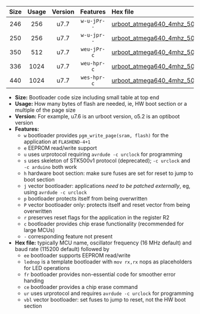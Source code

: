 |Size|Usage|Version|Features|Hex file|
|:-:|:-:|:-:|:-:|:--|
|246|256|u7.7|`w-u-jPr--`|[urboot_atmega640_4mhz_500000bps_lednop_ur_vbl.hex](https://raw.githubusercontent.com/stefanrueger/urboot.hex/main/mcus/atmega640/fcpu_4mhz/500000_bps/urboot_atmega640_4mhz_500000bps_lednop_ur_vbl.hex)|
|250|256|u7.7|`w-u-jpr--`|[urboot_atmega640_4mhz_500000bps_lednop_fr_ur_vbl.hex](https://raw.githubusercontent.com/stefanrueger/urboot.hex/main/mcus/atmega640/fcpu_4mhz/500000_bps/urboot_atmega640_4mhz_500000bps_lednop_fr_ur_vbl.hex)|
|350|512|u7.7|`weu-jPr-c`|[urboot_atmega640_4mhz_500000bps_ee_lednop_fr_ce_ur_vbl.hex](https://raw.githubusercontent.com/stefanrueger/urboot.hex/main/mcus/atmega640/fcpu_4mhz/500000_bps/urboot_atmega640_4mhz_500000bps_ee_lednop_fr_ce_ur_vbl.hex)|
|336|1024|u7.7|`weu-hpr-c`|[urboot_atmega640_4mhz_500000bps_ee_lednop_fr_ce_ur.hex](https://raw.githubusercontent.com/stefanrueger/urboot.hex/main/mcus/atmega640/fcpu_4mhz/500000_bps/urboot_atmega640_4mhz_500000bps_ee_lednop_fr_ce_ur.hex)|
|440|1024|u7.7|`wes-hpr-c`|[urboot_atmega640_4mhz_500000bps_ee_lednop_fr_ce.hex](https://raw.githubusercontent.com/stefanrueger/urboot.hex/main/mcus/atmega640/fcpu_4mhz/500000_bps/urboot_atmega640_4mhz_500000bps_ee_lednop_fr_ce.hex)|

- **Size:** Bootloader code size including small table at top end
- **Usage:** How many bytes of flash are needed, ie, HW boot section or a multiple of the page size
- **Version:** For example, u7.6 is an urboot version, o5.2 is an optiboot version
- **Features:**
  + `w` bootloader provides `pgm_write_page(sram, flash)` for the application at `FLASHEND-4+1`
  + `e` EEPROM read/write support
  + `u` uses urprotocol requiring `avrdude -c urclock` for programming
  + `s` uses skeleton of STK500v1 protocol (deprecated); `-c urclock` and `-c arduino` both work
  + `h` hardware boot section: make sure fuses are set for reset to jump to boot section
  + `j` vector bootloader: applications *need to be patched externally*, eg, using `avrdude -c urclock`
  + `p` bootloader protects itself from being overwritten
  + `P` vector bootloader only: protects itself and reset vector from being overwritten
  + `r` preserves reset flags for the application in the register R2
  + `c` bootloader provides chip erase functionality (recommended for large MCUs)
  + `-` corresponding feature not present
- **Hex file:** typically MCU name, oscillator frequency (16 MHz default) and baud rate (115200 default) followed by
  + `ee` bootloader supports EEPROM read/write
  + `lednop` is a template bootloader with `mov rx,rx` nops as placeholders for LED operations
  + `fr` bootloader provides non-essential code for smoother error handing
  + `ce` bootloader provides a chip erase command
  + `ur` uses urprotocol and requires `avrdude -c urclock` for programming
  + `vbl` vector bootloader: set fuses to jump to reset, not the HW boot section
